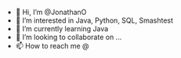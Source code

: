 - 👋 Hi, I’m @JonathanO
- 👀 I’m interested in Java, Python, SQL, Smashtest
- 🌱 I’m currently learning Java 
- 💞️ I’m looking to collaborate on ... 
- 📫 How to reach me @

<!---
JonathanO/JonathanO is a ✨ special ✨ repository because its `README.md` (this file) appears on your GitHub profile.
You can click the Preview link to take a look at your changes.
--->
